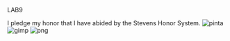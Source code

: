 LAB9

I pledge my honor that I have abided by the Stevens Honor System.
![pinta](https://user-images.githubusercontent.com/73567446/168154371-e4966b5b-c140-4d5a-9c21-03057ae79f2d.png)
![gimp](https://user-images.githubusercontent.com/73567446/168154390-84317cf6-dcd6-45fd-869a-037e15782414.png)
![png](https://user-images.githubusercontent.com/73567446/168154397-23078e33-49e3-47a9-88ac-e2eac276ffc7.png)
